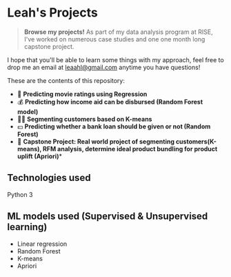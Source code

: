 #  Leah's Projects

>  **Browse my projects!**  As part of my data analysis program at RISE, I've worked on numerous case studies and one one month long capstone project.

I hope that you'll be able to learn some things with my approach, feel free to drop me an email at leaahl@gmail.com anytime you have questions! 

These are the contents of this repository:

- 🎥 **Predicting movie ratings using Regression** 
- 💰 **Predicting how income aid can be disbursed (Random Forest model)** 
- 💆‍♀ **Segmenting customers based on K-means**
- 💵 **Predicting whether a bank loan should be given or not (Random Forest)**
- 🍵 **Capstone Project: Real world project of segmenting customers(K-means), RFM analysis, determine ideal product bundling for product uplift (Apriori)***

## Technologies used

Python 3

## ML models used (Supervised & Unsupervised learning)
- Linear regression 
- Random Forest
- K-means
- Apriori


